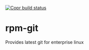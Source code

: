 [![Copr build status](https://copr.fedorainfracloud.org/coprs/jkroepke/git/package/git/status_image/last_build.png)](https://copr.fedorainfracloud.org/coprs/jkroepke/git/package/git/)

# rpm-git
Provides latest git for enterprise linux
